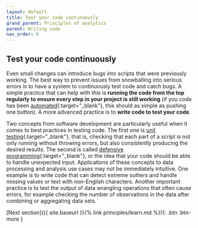```yaml
---
layout: default
title: Test your code continuously
grand_parent: Principles of analytics
parent: Writing code
nav_order: 8
---
```


## Test your code continuously

Even small changes can introduce bugs into scripts that were previously working. The best way to prevent issues from snowballing into serious errors is to have a system to continuously test code and catch bugs. A simple practice that can help with this is **running the code from the top regularly to ensure every step in your project is still working** (if you code has been [automated](https://devinnovationlab.github.io/guides/principles/coding.html#automate-your-workflow-from-the-start){:target="_blank"}, this should as simple as pushing one button). A more advanced practice is to **write code to test your code**.
 
Two concepts from software development are particularly useful when it comes to best practices in testing code. The first one is [unit testing](https://tuskr.app/learn/unit-testing){:target="_blank"}, that is, checking that each part of a script is not only running without throwing errors, but also consistently producing the desired results. The second is called [defensive programming](https://en.wikipedia.org/wiki/Defensive_programming){:target="_blank"}, or the idea that your code should be able to handle unexpected input. Applications of these concepts to data processing and analysis use cases may not be immediately intuitive. One example is to write code that can detect extreme outliers and handle missing values or text with non-English characters. Another important practice is to test the output of data wrangling operations that often cause errors, for example checking the number of observations in the data after combining or aggregating data sets. 

<span class="fs-8">
[Next section]({{ site.baseurl }}{% link principles/learn.md %}){: .btn .btn-more }
</span>
